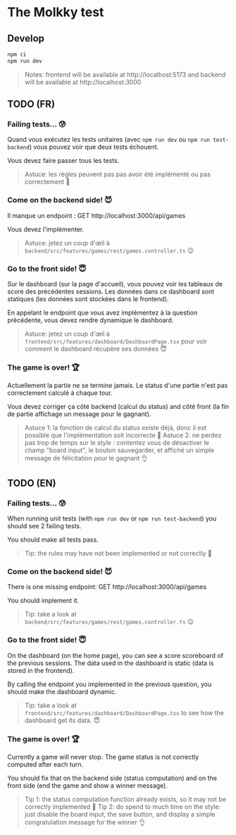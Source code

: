 # The Molkky test

## Develop

```bash
npm ci
npm run dev
```

> Notes: frontend will be available at http://localhost:5173 and backend will be available at http://localhost:3000

## TODO (FR)

### Failing tests... 😰

Quand vous exécutez les tests unitaires (avec `npm run dev` ou `npm run test-backend`) vous pouvez voir que deux tests échouent.

Vous devez faire passer tous les tests.

> Astuce: les règles peuvent pas pas avoir été implémenté ou pas correctement 🙈 

### Come on the backend side! 😈

Il manque un endpoint : GET http://localhost:3000/api/games

Vous devez l'implémenter.

> Astuce: jetez un coup d'œil à `backend/src/features/games/rest/games.controller.ts` 😉

### Go to the front side! 😇

Sur le dashboard (sur la page d'accueil), vous pouvez voir les tableaux de score des précédentes sessions. Les données dans ce dashboard sont statiques (les données sont stockées dans le frontend).

En appelant le endpoint que vous avez implémentez à la question précédente, vous devez rendre dynamique le dashboard.

> Astuce: jetez un coup d'œil à `frontend/src/features/dashboard/DashboardPage.tsx` pour  voir comment le dashboard récupère ses données 😇

### The game is over! 🏆

Actuellement la partie ne se termine jamais. Le status d'une partie n'est pas correctement calculé à chaque tour.

Vous devez corriger ça côté backend (calcul du status) and côté front (la fin de partie affichage un message pour le gagnant).

> Astuce 1: la fonction de calcul du status existe déjà, donc il est possible que l'implémentation soit incorrecte 🤔
> Astuce 2: ne perdez pas trop de temps sur le style : contentez vous de désactiver le champ "board input", le bouton sauvegarder, et affiché un simple message de félicitation pour le gagnant 👌



## TODO (EN)

### Failing tests... 😰

When running unit tests (with `npm run dev` or `npm run test-backend`) you should see 2 failing tests.

You should make all tests pass.

> Tip: the rules may have not been implemented or not correctly 🙈 


### Come on the backend side! 😈

There is one missing endpoint: GET http://localhost:3000/api/games

You should implement it.

> Tip: take a look at `backend/src/features/games/rest/games.controller.ts` 😉

### Go to the front side! 😇

On the dashboard (on the home page), you can see a score scoreboard of the previous sessions. The data used in the dashboard is static (data is stored in the frontend).

By calling the endpoint you implemented in the previous question, you should make the dashboard dynamic.

> Tip: take a look at `frontend/src/features/dashboard/DashboardPage.tsx` to see how the dashboard get its data. 😇

### The game is over! 🏆

Currently a game will never stop. The game status is not correctly computed after each turn.

You should fix that on the backend side (status computation) and on the front side (end the game and show a winner message).

> Tip 1: the status computation function already exists, so it may not be correctly implemented 🤔
> Tip 2: do spend to much time on the style: just disable the board input, the save button, and display a simple congratulation message for the winner 👌
